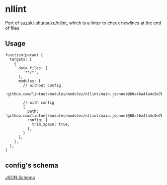 # nllint

Port of [suzuki-shunsuke/nllint](https://github.com/suzuki-shunsuke/nllint), which is a linter to check newlines at the end of files

## Usage

```jsonnet
function(param) {
  targets: [
    {
      data_files: [
        '**/*',
      ],
      modules: [
        // without config
        'github.com/lintnet/modules/modules/nllint/main.jsonnet@60a46a4fa4c0e7b1b95f57c479e756afa2f376e9:v0.1.0',

        // with config
        {
          path: 'github.com/lintnet/modules/modules/nllint/main.jsonnet@60a46a4fa4c0e7b1b95f57c479e756afa2f376e9:v0.1.0',
          config: {
            trim_space: true,
          },
        }
      ],
    },
  ],
}
```

## config's schema

[JSON Schema](main_config_schema.json)
